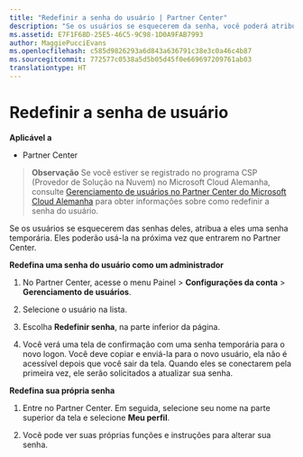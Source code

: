 ```yaml
---
title: "Redefinir a senha do usuário | Partner Center"
description: "Se os usuários se esquecerem da senha, você poderá atribuir a eles uma nova senha temporária. Eles poderão usá-la na próxima vez que entrarem no Partner Center."
ms.assetid: E7F1F68D-25E5-46C5-9C98-1D0A9FAB7993
author: MaggiePucciEvans
ms.openlocfilehash: c585d9826293a6d843a636791c38e3c0a46c4b87
ms.sourcegitcommit: 772577c0538a5d5b05d45f0e669697209761ab03
translationtype: HT
---
```

# <a name="reset-a-user-password"></a>Redefinir a senha de usuário

**Aplicável a**

-  Partner Center
   
>**Observação** Se você estiver se registrado no programa CSP (Provedor de Solução na Nuvem) no Microsoft Cloud Alemanha, consulte [Gerenciamento de usuários no Partner Center do Microsoft Cloud Alemanha](user-management-in-partner-center-for-microsoft-cloud-germany.md) para obter informações sobre como redefinir a senha do usuário.

Se os usuários se esquecerem das senhas deles, atribua a eles uma senha temporária. Eles poderão usá-la na próxima vez que entrarem no Partner Center.

**Redefina uma senha do usuário como um administrador**

1.  No Partner Center, acesse o menu Painel &gt; **Configurações da conta** &gt; **Gerenciamento de usuários**.
2.  Selecione o usuário na lista.

3.  Escolha **Redefinir senha**, na parte inferior da página.

4.  Você verá uma tela de confirmação com uma senha temporária para o novo logon. Você deve copiar e enviá-la para o novo usuário, ela não é acessível depois que você sair da tela. Quando eles se conectarem pela primeira vez, ele serão solicitados a atualizar sua senha.

**Redefina sua própria senha**

1.  Entre no Partner Center. Em seguida, selecione seu nome na parte superior da tela e selecione **Meu perfil**.

2.  Você pode ver suas próprias funções e instruções para alterar sua senha.

 

 



